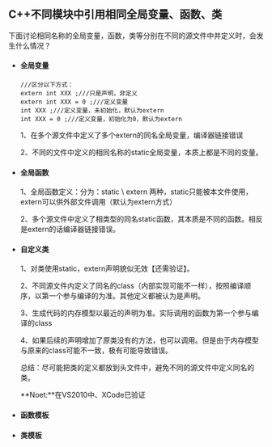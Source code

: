 ## C++不同模块中引用相同全局变量、函数、类

下面讨论相同名称的全局变量，函数，类等分别在不同的源文件中并定义时，会发生什么情况？

- #### 全局变量

  ```
  ///区分以下方式：
  extern int XXX ;///只是声明，非定义
  extern int XXX = 0 ;///定义变量
  int XXX ;///定义变量，未初始化，默认为extern
  int XXX = 0 ;///定义变量，初始化为0，默认为extern
  ```

  1、在多个源文件中定义了多个extern的同名全局变量，编译器链接错误

  2、不同的文件中定义的相同名称的static全局变量，本质上都是不同的变量。

- #### 全局函数

  1、全局函数定义：分为：static \ extern 两种，static只能被本文件使用，extern可以供外部文件调用（默认为extern方式）

  2、多个源文件中定义了相类型的同名static函数，其本质是不同的函数。相反是extern的话编译器链接错误。

- #### 自定义类

  1、对类使用static，extern声明貌似无效【还需验证】。

  2、不同源文件内定义了同名的class（内部实现可能不一样），按照编译顺序，以第一个参与编译的为准。其他定义都被认为是声明。

  3、生成代码的内存模型以最近的声明为准。实际调用的函数为第一个参与编译的class

  4、如果后续的声明增加了原类没有的方法，也可以调用。但是由于内存模型与原来的class可能不一致，极有可能导致错误。

  总结：尽可能把类的定义都放到头文件中，避免不同的源文件中定义同名的类。

  **Noet:**在VS2010中、XCode已验证

- #### 函数模板

- #### 类模板